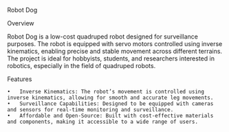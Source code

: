 Robot Dog

Overview

Robot Dog is a low-cost quadruped robot designed for surveillance purposes. The robot is equipped with servo motors controlled using inverse kinematics, enabling precise and stable movement across different terrains. The project is ideal for hobbyists, students, and researchers interested in robotics, especially in the field of quadruped robots.

Features

	•	Inverse Kinematics: The robot’s movement is controlled using inverse kinematics, allowing for smooth and accurate leg movements.
	•	Surveillance Capabilities: Designed to be equipped with cameras and sensors for real-time monitoring and surveillance.
	•	Affordable and Open-Source: Built with cost-effective materials and components, making it accessible to a wide range of users.
